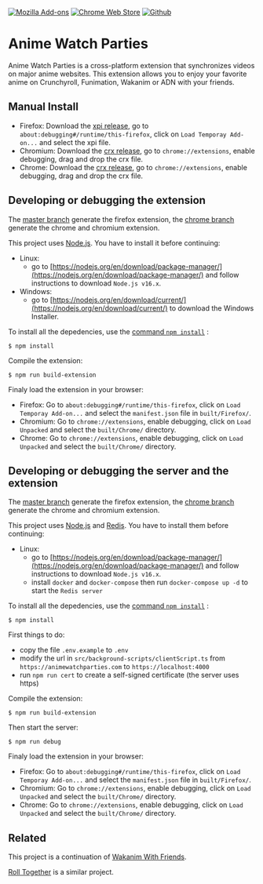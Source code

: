[![Mozilla Add-ons](https://img.shields.io/amo/v/anime-watch-parties?label=Firefox&logo=Firefox)](https://addons.mozilla.org/firefox/addon/anime-watch-parties/)
[![Chrome Web Store](https://img.shields.io/chrome-web-store/v/goinehmnmhnoaepodbngfgdgjeibgelh?label=Chrome&logo=Google%20Chrome)](https://chrome.google.com/webstore/detail/anime-watch-parties/goinehmnmhnoaepodbngfgdgjeibgelh)
[![Github](https://img.shields.io/github/license/Dragicafit/Anime-Watch-Parties?logo=Github)](https://github.com/Dragicafit/Anime-Watch-Parties)

# Anime Watch Parties

Anime Watch Parties is a cross-platform extension that synchronizes videos on major anime websites.
This extension allows you to enjoy your favorite anime on Crunchyroll, Funimation, Wakanim or ADN with your friends.

## Manual Install

- Firefox: Download the [xpi release](https://github.com/Dragicafit/Anime-Watch-Parties/releases/download/v0.2.0-beta/Anime-Watch-Parties.xpi), go to `about:debugging#/runtime/this-firefox`, click on `Load Temporay Add-on...` and select the xpi file.
- Chromium: Download the [crx release](https://github.com/Dragicafit/Anime-Watch-Parties/releases/download/v0.2.0-beta/Anime-Watch-Parties.crx), go to `chrome://extensions`, enable debugging, drag and drop the crx file.
- Chrome: Download the [crx release](https://github.com/Dragicafit/Anime-Watch-Parties/releases/download/v0.2.0-beta/Anime-Watch-Parties.crx), go to `chrome://extensions`, enable debugging, drag and drop the crx file.

## Developing or debugging the extension

The [master branch](https://github.com/Dragicafit/Anime-Watch-Parties) generate the firefox extension, the [chrome branch](https://github.com/Dragicafit/Anime-Watch-Parties/tree/chrome) generate the chrome and chromium extension.

This project uses [Node.js](https://nodejs.org/). You have to install it before continuing:

- Linux:
  - go to [https://nodejs.org/en/download/package-manager/](https://nodejs.org/en/download/package-manager/) and follow instructions to download `Node.js v16.x`.
- Windows:
  - go to [https://nodejs.org/en/download/current/](https://nodejs.org/en/download/current/) to download the Windows Installer.

To install all the depedencies, use the [command `npm install`](https://docs.npmjs.com/getting-started/installing-npm-packages-locally) :

```ShellSession
$ npm install
```

Compile the extension:

```ShellSession
$ npm run build-extension
```

Finaly load the extension in your browser:

- Firefox: Go to `about:debugging#/runtime/this-firefox`, click on `Load Temporay Add-on...` and select the `manifest.json` file in `built/Firefox/`.
- Chromium: Go to `chrome://extensions`, enable debugging, click on `Load Unpacked` and select the `built/Chrome/` directory.
- Chrome: Go to `chrome://extensions`, enable debugging, click on `Load Unpacked` and select the `built/Chrome/` directory.

## Developing or debugging the server and the extension

The [master branch](https://github.com/Dragicafit/Anime-Watch-Parties) generate the firefox extension, the [chrome branch](https://github.com/Dragicafit/Anime-Watch-Parties/tree/chrome) generate the chrome and chromium extension.

This project uses [Node.js](https://nodejs.org/en/) and [Redis](https://redis.io/). You have to install them before continuing:

- Linux:
  - go to [https://nodejs.org/en/download/package-manager/](https://nodejs.org/en/download/package-manager/) and follow instructions to download `Node.js v16.x`.
  - install `docker` and `docker-compose` then run `docker-compose up -d` to start the `Redis server`

To install all the depedencies, use the [command `npm install`](https://docs.npmjs.com/getting-started/installing-npm-packages-locally) :

```ShellSession
$ npm install
```

First things to do:

- copy the file `.env.example` to `.env`
- modify the url in `src/background-scripts/clientScript.ts` from `https://animewatchparties.com` to `https://localhost:4000`
- run `npm run cert` to create a self-signed certificate (the server uses https)

Compile the extension:

```ShellSession
$ npm run build-extension
```

Then start the server:

```ShellSession
$ npm run debug
```

Finaly load the extension in your browser:

- Firefox: Go to `about:debugging#/runtime/this-firefox`, click on `Load Temporay Add-on...` and select the `manifest.json` file in `built/Firefox/`.
- Chromium: Go to `chrome://extensions`, enable debugging, click on `Load Unpacked` and select the `built/Chrome/` directory.
- Chrome: Go to `chrome://extensions`, enable debugging, click on `Load Unpacked` and select the `built/Chrome/` directory.

## Related

This project is a continuation of [Wakanim With Friends](https://github.com/Dragicafit/Wakanim-With-Friends).

[Roll Together](https://github.com/samuraiexx/roll_together) is a similar project.

